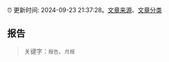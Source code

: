 :alarm_clock: 更新时间: 2024-09-23 21:37:28。[文章来源](/README.md)、[文章分类](/TAGS.md)

## 报告


> 关键字：`报告`、`月报`



